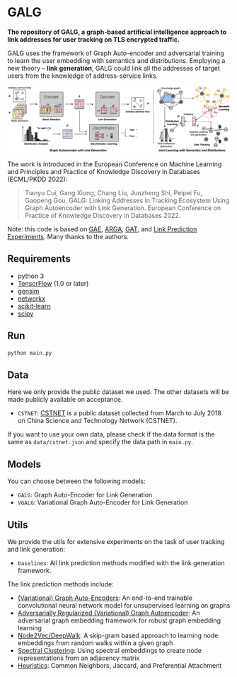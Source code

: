 # GALG

**The repository of GALG, a graph-based artificial intelligence approach to link addresses for user tracking on TLS encrypted traffic.**

GALG uses the framework of Graph Auto-encoder and adversarial training to learn the user embedding with semantics and distributions. Employing a new theory – **link generation**, GALG could link all the addresses of target users from the knowledge of address-service links.

![The framework of GALG](images/galg.png)

The work is introduced in the European Conference on Machine Learning and Principles and Practice of Knowledge Discovery in Databases (ECML/PKDD 2022):

> Tianyu Cui, Gang Xiong, Chang Liu, Junzheng Shi, Peipei Fu, Gaopeng Gou. GALG: Linking Addresses in Tracking Ecosystem Using Graph Autoencoder with Link Generation. European Conference on Practice of Knowledge Discovery in Databases 2022.

Note: this code is based on [GAE](https://github.com/tkipf/gae), [ARGA](https://github.com/GRAND-Lab/ARGA), [GAT](https://github.com/PetarV-/GAT), and [Link Prediction Experiments](https://github.com/lucashu1/link-prediction). Many thanks to the authors.

## Requirements

* python 3
* [TensorFlow](https://www.tensorflow.org/install/) (1.0 or later)
* [gensim](https://radimrehurek.com/gensim/install.html)
* [networkx](https://networkx.github.io/)
* [scikit-learn](http://scikit-learn.org/stable/)
* [scipy](https://www.scipy.org/_)

## Run

```python main.py
python main.py
```

## Data

Here we only provide the public dataset we used. The other datasets will be made publicly available on acceptance.

* `CSTNET`: [CSTNET](https://github.com/CuiTianyu961030/SiamHAN) is a public dataset collected from March to July 2018 on China Science and Technology Network (CSTNET). 

If you want to use your own data, please check if the data format is the same as `data/cstnet.json` and specify the data path in `main.py`.

## Models

You can choose between the following models:

* `GALG`: Graph Auto-Encoder for Link Generation
* `VGALG`: Variational Graph Auto-Encoder for Link Generation

## Utils

We provide the utils for extensive experiments on the task of user tracking and link generation:

* `baselines`: All link prediction methods modified with the link generation framework.

The link prediction methods include:

* [(Variational) Graph Auto-Encoders](https://arxiv.org/abs/1611.07308): An end-to-end trainable convolutional neural network model for unsupervised learning on graphs
* [Adversarially Regularized (Variational) Graph Autoencoder](https://www.ijcai.org/proceedings/2018/0362.pdf): An adversarial graph embedding framework for robust graph embedding learning
* [Node2Vec/DeepWalk](http://snap.stanford.edu/node2vec/): A skip-gram based approach to learning node embeddings from random walks within a given graph
* [Spectral Clustering](http://scikit-learn.org/stable/modules/generated/sklearn.manifold.SpectralEmbedding.html): Using spectral embeddings to create node representations from an adjacency matrix
* [Heuristics](https://networkx.org/documentation/networkx-1.10/reference/algorithms.link_prediction.html): Common Neighbors, Jaccard, and Preferential Attachment

